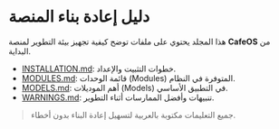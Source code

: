 # دليل إعادة بناء المنصة

هذا المجلد يحتوي على ملفات توضح كيفية تجهيز بيئة التطوير لمنصة **CafeOS** من البداية.

- [INSTALLATION.md](INSTALLATION.md): خطوات التثبيت والإعداد.
- [MODULES.md](MODULES.md): قائمة الوحدات (Modules) المتوفرة في النظام.
- [MODELS.md](MODELS.md): أهم الموديلات (Models) في التطبيق الأساسي.
- [WARNINGS.md](WARNINGS.md): تنبيهات وأفضل الممارسات أثناء التطوير.

> جميع التعليمات مكتوبة بالعربية لتسهيل إعادة البناء بدون أخطاء.
